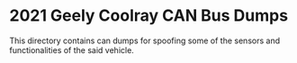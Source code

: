 # 2021 Geely Coolray CAN Bus Dumps 

This directory contains can dumps for spoofing some of the sensors and functionalities of the said vehicle.

